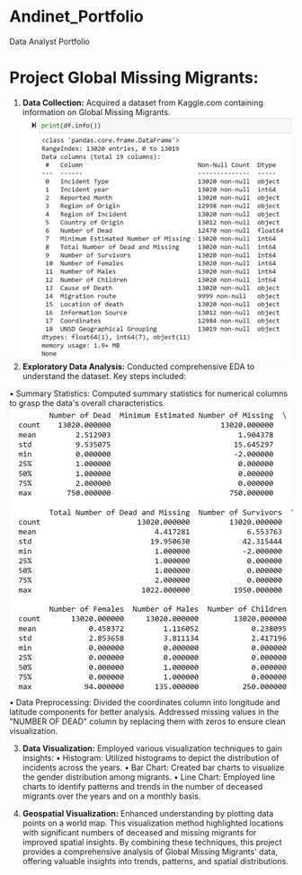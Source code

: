 # Andinet_Portfolio
Data Analyst Portfolio

# Project Global Missing Migrants:
1.	**Data Collection:** Acquired a dataset from Kaggle.com containing information on Global Missing Migrants.
  ![alt text](Migrants_Basic_Info.png)
2.	**Exploratory Data Analysis:** Conducted comprehensive EDA to understand the dataset. Key steps included:

•	Summary Statistics: Computed summary statistics for numerical columns to grasp the data's overall characteristics.
![alt text](Summary_stat.png)
•	Data Preprocessing: Divided the coordinates column into longitude and latitude components for better analysis. Addressed missing values in the "NUMBER OF DEAD" column by replacing them with zeros to ensure clean visualization.

3.	**Data Visualization:** Employed various visualization techniques to gain insights:
•	Histogram: Utilized histograms to depict the distribution of incidents across the years.
•	Bar Chart: Created bar charts to visualize the gender distribution among migrants.
•	Line Chart: Employed line charts to identify patterns and trends in the number of deceased migrants over the years and on a monthly basis.

4.	**Geospatial Visualization:** Enhanced understanding by plotting data points on a world map. This visualization method highlighted locations with significant numbers of deceased and missing migrants for improved spatial insights.
By combining these techniques, this project provides a comprehensive analysis of Global Missing Migrants' data, offering valuable insights into trends, patterns, and spatial distributions.


